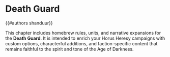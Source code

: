 # Death Guard

{{#authors shanduur}}

This chapter includes homebrew rules, units, and narrative expansions for the **Death Guard**. It is intended to enrich your Horus Heresy campaigns with custom options, characterful additions, and faction-specific content that remains faithful to the spirit and tone of the Age of Darkness.

